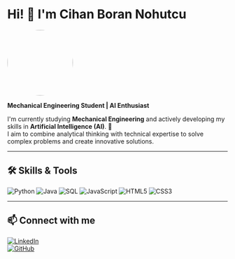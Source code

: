 # Hi! 👋 I'm Cihan Boran Nohutcu

<img src="https://github.com/user-attachments/assets/d86517ec-2be8-449d-b6d2-18293b501c45" width="150" height="150" style="border-radius:50%;">

**Mechanical Engineering Student | AI Enthusiast**

I'm currently studying **Mechanical Engineering** and actively developing my skills in **Artificial Intelligence (AI)**. 🤖  
I aim to combine analytical thinking with technical expertise to solve complex problems and create innovative solutions.

---

## 🛠 Skills & Tools

![Python](https://img.shields.io/badge/Python-3776AB?style=for-the-badge&logo=python&logoColor=white)
![Java](https://img.shields.io/badge/Java-007396?style=for-the-badge&logo=java&logoColor=white)
![SQL](https://img.shields.io/badge/SQL-4479A1?style=for-the-badge&logo=MySQL&logoColor=white)
![JavaScript](https://img.shields.io/badge/JavaScript-grey?style=for-the-badge&logo=javascript)
![HTML5](https://img.shields.io/badge/HTML5-E34F26?style=for-the-badge&logo=html5&logoColor=white)
![CSS3](https://img.shields.io/badge/CSS3-1572B6?style=for-the-badge&logo=css3&logoColor=white)

---

## 📫 Connect with me

[![LinkedIn](https://img.shields.io/badge/LinkedIn-0A66C2?style=for-the-badge&logo=linkedin&logoColor=white)](https://linkedin.com/in/cborann)  
[![GitHub](https://img.shields.io/badge/GitHub-181717?style=for-the-badge&logo=github&logoColor=white)](https://github.com/CihanBoranNohutcu)
